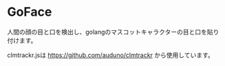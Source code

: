 # GoFace

人間の顔の目と口を検出し、golangのマスコットキャラクターの目と口を貼り付けます。


clmtrackr.jsは https://github.com/auduno/clmtrackr から使用しています。